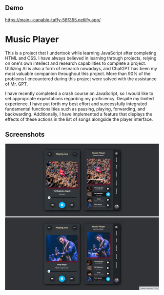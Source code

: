 
## Demo


https://main--capable-taffy-56f355.netlify.app/

# Music Player 

This is a project that I undertook while learning JavaScript after completing HTML and CSS. I have always believed in learning through projects, relying on one's own intellect and research capabilities to complete a project. Utilizing AI is also a form of research nowadays, and ChatGPT has been my most valuable companion throughout this project. More than 90% of the problems I encountered during this project were solved with the assistance of Mr. GPT.

I have recently completed a crash course on JavaScript, so I would like to set appropriate expectations regarding my proficiency. Despite my limited experience, I have put forth my best effort and successfully integrated fundamental functionalities such as pausing, playing, forwarding, and backwarding. Additionally, I have implemented a feature that displays the effects of these actions in the list of songs alongside the player interface.



## Screenshots

![App Screenshot](https://raw.githubusercontent.com/nischal108/musicplayer/main/assests/screenshots/player.png)
![App Screenshot](https://github.com/nischal108/musicplayer/blob/main/assests/screenshots/player2.png?raw=true)

